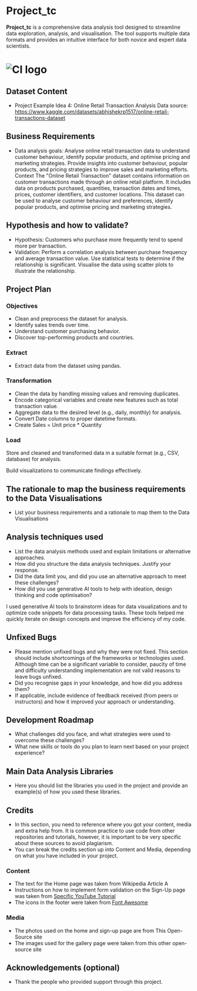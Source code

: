 # Project_tc

**Project_tc** is a comprehensive data analysis tool designed to streamline data exploration, analysis, and visualisation. The tool supports multiple data formats and provides an intuitive interface for both novice and expert data scientists.

# ![CI logo](https://codeinstitute.s3.amazonaws.com/fullstack/ci_logo_small.png)


## Dataset Content
* Project Example Idea 4: Online Retail Transaction Analysis
Data source: https://www.kaggle.com/datasets/abhishekrp1517/online-retail-transactions-dataset 







## Business Requirements
* Data analysis goals: Analyse online retail transaction data to understand customer behaviour, identify popular products, and optimise pricing and marketing strategies. Provide insights into customer behaviour, popular products, and pricing strategies to improve sales and marketing efforts.
Context
The "Online Retail Transaction" dataset contains information on customer transactions made through an online retail platform. It includes data on products purchased, quantities, transaction dates and times, prices, customer identifiers, and customer locations. This dataset can be used to analyse customer behaviour and preferences, identify popular products, and optimise pricing and marketing strategies.


## Hypothesis and how to validate?
* Hypothesis: Customers who purchase more frequently tend to spend more per transaction.
* Validation:   Perform a correlation analysis between purchase frequency and average transaction value. Use statistical tests to determine if the relationship is significant. Visualise the data using scatter plots to illustrate the relationship.      



## Project Plan

### Objectives
* Clean and preprocess the dataset for analysis.
* Identify sales trends over time.
* Understand customer purchasing behavior.
* Discover top-performing products and countries.
### Extract
* Extract data from the dataset using pandas.
### Transformation
* Clean the data by handling missing values and removing duplicates.
* Encode categorical variables and create new features such as total transaction value.
* Aggregate data to the desired level (e.g., daily, monthly) for analysis.
* Convert Date columns to proper datetime formats.
* Create Sales = Unit price * Quantity
### Load
Store and cleaned and transformed data in a suitable format (e.g., CSV, database) for analysis.

Build visualizations to communicate findings effectively.

## The rationale to map the business requirements to the Data Visualisations
* List your business requirements and a rationale to map them to the Data Visualisations

## Analysis techniques used
* List the data analysis methods used and explain limitations or alternative approaches.
* How did you structure the data analysis techniques. Justify your response.
* Did the data limit you, and did you use an alternative approach to meet these challenges?
* How did you use generative AI tools to help with ideation, design thinking and code optimisation?

I used generative AI tools to brainstorm ideas for data visualizations and to optimize code snippets for data processing tasks. These tools helped me quickly iterate on design concepts and improve the efficiency of my code.

## Unfixed Bugs
* Please mention unfixed bugs and why they were not fixed. This section should include shortcomings of the frameworks or technologies used. Although time can be a significant variable to consider, paucity of time and difficulty understanding implementation are not valid reasons to leave bugs unfixed.
* Did you recognise gaps in your knowledge, and how did you address them?
* If applicable, include evidence of feedback received (from peers or instructors) and how it improved your approach or understanding.

## Development Roadmap
* What challenges did you face, and what strategies were used to overcome these challenges?
* What new skills or tools do you plan to learn next based on your project experience? 



## Main Data Analysis Libraries
* Here you should list the libraries you used in the project and provide an example(s) of how you used these libraries.


## Credits 

* In this section, you need to reference where you got your content, media and extra help from. It is common practice to use code from other repositories and tutorials, however, it is important to be very specific about these sources to avoid plagiarism. 
* You can break the credits section up into Content and Media, depending on what you have included in your project. 

### Content 

- The text for the Home page was taken from Wikipedia Article A
- Instructions on how to implement form validation on the Sign-Up page was taken from [Specific YouTube Tutorial](https://www.youtube.com/)
- The icons in the footer were taken from [Font Awesome](https://fontawesome.com/)

### Media

- The photos used on the home and sign-up page are from This Open-Source site
- The images used for the gallery page were taken from this other open-source site



## Acknowledgements (optional)
* Thank the people who provided support through this project.